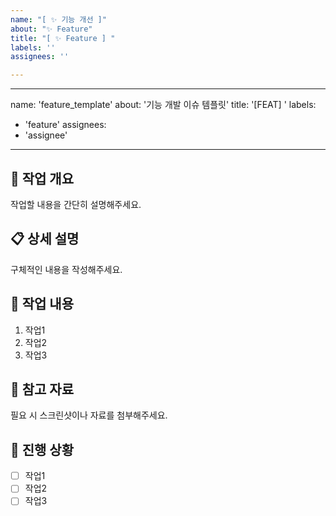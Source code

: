 ```yaml
---
name: "[ ✨ 기능 개선 ]"
about: "✨ Feature"
title: "[ ✨ Feature ] "
labels: ''
assignees: ''

---
```


---
name: 'feature_template'
about: '기능 개발 이슈 템플릿'
title: '[FEAT] '
labels:
  - 'feature'
assignees:
  - 'assignee'
---

## 🔧 작업 개요

작업할 내용을 간단히 설명해주세요.

## 📋 상세 설명

구체적인 내용을 작성해주세요.

## 📝 작업 내용

1. 작업1
2. 작업2
3. 작업3

## 📸 참고 자료

필요 시 스크린샷이나 자료를 첨부해주세요.

## 🚀 진행 상황

- [ ] 작업1
- [ ] 작업2
- [ ] 작업3
